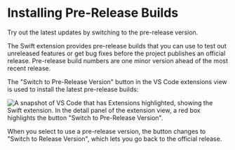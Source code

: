 # Installing Pre-Release Builds

Try out the latest updates by switching to the pre-release version.

The Swift extension provides pre-release builds that you can use to test out unreleased features or get bug fixes before the project publishes an official release. Pre-release build numbers are one minor version ahead of the most recent release.

The "Switch to Pre-Release Version" button in the VS Code extensions view is used to install the latest pre-release builds:

![A snapshot of VS Code that has Extensions highlighted, showing the Swift extension. In the detail panel of the extension view, a red box highlights the button "Switch to Pre-Release Version".](install-pre-release.png)

When you select to use a pre-release version, the button changes to "Switch to Release Version", which lets you go back to the official release.
